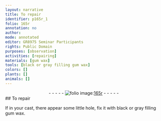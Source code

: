 ```yaml
---
layout: narrative
title: To repair
identifier: p165r_1
folio: 165r
annotation: no
author:
mode: annotated
editor: GR8975 Seminar Participants
rights: Public Domain
purposes: [observation]
activities: [repairing]
materials: [gum wax]
tools: [black or gray filling gum wax]
colors: []
plants: []
animals: []
---
```


 <div class="folio" align="center">- - - - - <a href="http://gallica.bnf.fr/ark:/12148/btv1b9059316c/f336.item" target="_blank"><img src="https://cu-mkp.github.io/GR8975-edition/assets/photo-icon.png" alt="folio image: " style="display:inline-block; margin-bottom:-3px;"/>165r</a> - - - - - </div> 
## To repair

 
<span class="activity">If in your cast, there appear some little hole, fix it with <span class="tool">black or gray filling <span class="material">gum wax</span></span></span>.
 